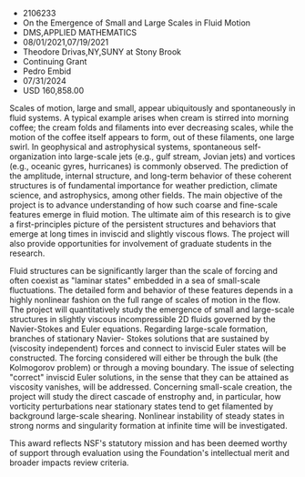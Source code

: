 
* 2106233
* On the Emergence of Small and Large Scales in Fluid Motion
* DMS,APPLIED MATHEMATICS
* 08/01/2021,07/19/2021
* Theodore Drivas,NY,SUNY at Stony Brook
* Continuing Grant
* Pedro Embid
* 07/31/2024
* USD 160,858.00

Scales of motion, large and small, appear ubiquitously and spontaneously in
fluid systems. A typical example arises when cream is stirred into morning
coffee; the cream folds and filaments into ever decreasing scales, while the
motion of the coffee itself appears to form, out of these filaments, one large
swirl. In geophysical and astrophysical systems, spontaneous self-organization
into large-scale jets (e.g., gulf stream, Jovian jets) and vortices (e.g.,
oceanic gyres, hurricanes) is commonly observed. The prediction of the
amplitude, internal structure, and long-term behavior of these coherent
structures is of fundamental importance for weather prediction, climate science,
and astrophysics, among other fields. The main objective of the project is to
advance understanding of how such coarse and fine-scale features emerge in fluid
motion. The ultimate aim of this research is to give a first-principles picture
of the persistent structures and behaviors that emerge at long times in inviscid
and slightly viscous flows. The project will also provide opportunities for
involvement of graduate students in the research.

Fluid structures can be significantly larger than the scale of forcing and often
coexist as "laminar states" embedded in a sea of small-scale fluctuations. The
detailed form and behavior of these features depends in a highly nonlinear
fashion on the full range of scales of motion in the flow. The project will
quantitatively study the emergence of small and large-scale structures in
slightly viscous incompressible 2D fluids governed by the Navier-Stokes and
Euler equations. Regarding large-scale formation, branches of stationary Navier-
Stokes solutions that are sustained by (viscosity independent) forces and
connect to inviscid Euler states will be constructed. The forcing considered
will either be through the bulk (the Kolmogorov problem) or through a moving
boundary. The issue of selecting "correct" inviscid Euler solutions, in the
sense that they can be attained as viscosity vanishes, will be addressed.
Concerning small-scale creation, the project will study the direct cascade of
enstrophy and, in particular, how vorticity perturbations near stationary states
tend to get filamented by background large-scale shearing. Nonlinear instability
of steady states in strong norms and singularity formation at infinite time will
be investigated.

This award reflects NSF's statutory mission and has been deemed worthy of
support through evaluation using the Foundation's intellectual merit and broader
impacts review criteria.
